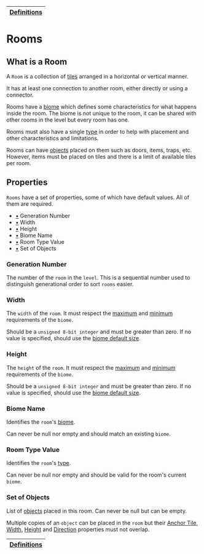 | [Definitions](README.md) |
| ------------------------ |

# Rooms

## What is a Room

A `Room` is a collection of [tiles](tile_definition.md#what-is-a-tile) arranged in a horizontal or vertical manner.

It has at least one connection to another room, either directly or using a connector.

Rooms have a [biome](biome_definition.md#what-is-a-biome) which defines some characteristics for what happens inside the room. The biome is not unique to the room, it can be shared with other rooms in the level but every room has one.

Rooms must also have a single [type](room_type_definition.md#what-is-room-type) in order to help with placement and other characteristics and limitations.

Rooms can have [objects](object_definition.md#what-is-an-object) placed on them such as doors, items, traps, etc.
However, items must be placed on tiles and there is a limit of available tiles per room.

## Properties

`Rooms` have a set of properties, some of which have default values.
All of them are required.

- [•](#generation-number) Generation Number
- [•](#width) Width
- [•](#height) Height
- [•](#biome-name) Biome Name
- [•](#room-type-value) Room Type Value
- [•](#set-of-objects) Set of Objects

### Generation Number

The number of the `room` in the `level`. This is a sequential number used to distinguish generational order to sort `rooms` easier.

### Width

The `width` of the `room`. It must respect the [maximum](biome_definition.md#maximum-room-size) and [minimum](biome_definition.md#minimum-room-size) requirements of the `biome`.

Should be a `unsigned 8-bit integer` and must be greater than zero. If no value is specified, should use the [biome default size](biome_definition.md#minimum-room-size).

### Height

The `height` of the `room`. It must respect the [maximum](biome_definition.md#maximum-room-size) and [minimum](biome_definition.md#minimum-room-size) requirements of the `biome`.

Should be a `unsigned 8-bit integer` and must be greater than zero. If no value is specified, should use the [biome default size](biome_definition.md#minimum-room-size).

### Biome Name

Identifies the `room`'s [biome](biome_definition.md#what-is-a-biome).

Can never be null nor empty and should match an existing `biome`.

### Room Type Value

Identifies the `room`'s [type](room_type_definition.md#room-types).

Can never be null nor empty and should be valid for the room's current `biome`.

### Set of Objects

List of [objects](object_definition.md#what-is-an-object) placed in this room.
Can never be null but can be empty.

Multiple copies of an `object` can be placed in the `room` but their
[Anchor Tile](object_definition.md#anchor-tile),
[Width](object_definition.md#width),
[Height](object_definition.md#height)
and [Direction](object_definition.md#direction)
properties must not overlap.

| [Definitions](README.md) |
| ------------------------ |
